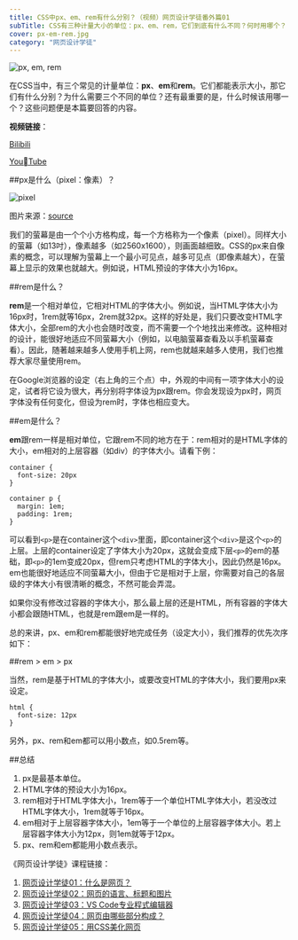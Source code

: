 ```yaml
---
title: CSS中px、em、rem有什么分别？（视频）网页设计学徒番外篇01
subTitle: CSS有三种计量大小的单位：px、em、rem，它们到底有什么不同？何时用哪个？
cover: px-em-rem.jpg
category: "网页设计学徒"
---
```


![px, em, rem](/px-em-rem.jpg)

在CSS当中，有三个常见的计量单位：**px**、**em**和**rem**。它们都能表示大小，那它们有什么分别？为什么需要三个不同的单位？还有最重要的是，什么时候该用哪一个？这些问题便是本篇要回答的内容。

**视频链接**：

[Bilibili](https://www.bilibili.com/video/av23419060/)

[YouTube](https://youtu.be/PvE0knGPvlo)

##px是什么（pixel：像素）？

![pixel](/pixel.gif)

图片来源：[source](http://friendship-bracelets.net/a28799)

我们的萤幕是由一个个小方格构成，每一个方格称为一个像素（pixel）。同样大小的萤幕（如13吋），像素越多（如2560x1600），则画面越细致。CSS的px来自像素的概念，可以理解为萤幕上一个最小可见点，越多可见点（即像素越大），在萤幕上显示的效果也就越大。例如说，HTML预设的字体大小为16px。

##rem是什么？

**rem**是一个相对单位，它相对HTML的字体大小。例如说，当HTML字体大小为16px时，1rem就等16px，2rem就32px。这样的好处是，我们只要改变HTML字体大小，全部rem的大小也会随时改变，而不需要一个个地找出来修改。这种相对的设计，能很好地适应不同萤幕大小（例如，以电脑萤幕查看及以手机萤幕查看）。因此，随著越来越多人使用手机上网，rem也就越来越多人使用，我们也推荐大家尽量使用rem。

在Google浏览器的设定（右上角的三个点）中，外观的中间有一项字体大小的设定，试者将它设为很大，再分别将字体设为px跟rem。你会发现设为px时，网页字体没有任何变化，但设为rem时，字体也相应变大。

##em是什么？

**em**跟rem一样是相对单位，它跟rem不同的地方在于：rem相对的是HTML字体的大小，em相对的上层容器（如div）的字体大小。请看下例：

```
container {
  font-size: 20px
}

container p {
  margin: 1em;
  padding: 1rem;
}
```

可以看到`<p>`是在container这个`<div>`里面，即container这个`<div>`是这个`<p>`的上层。上层的container设定了字体大小为20px，这就会变成下层`<p>`的em的基础，即`<p>`的1em变成20px，但rem只考虑HTML的字体大小，因此仍然是16px。em也能很好地适应不同萤幕大小，但由于它是相对于上层，你需要对自己的各层级的字体大小有很清晰的概念，不然可能会弄混。

如果你没有修改过容器的字体大小，那么最上层的还是HTML，所有容器的字体大小都会跟随HTML，也就是rem跟em是一样的。

总的来讲，px、em和rem都能很好地完成任务（设定大小），我们推荐的优先次序如下：

##rem > em > px

当然，rem是基于HTML的字体大小，或要改变HTML的字体大小，我们要用px来设定。

```
html {
  font-size: 12px
}
```

另外，px、rem和em都可以用小数点，如0.5rem等。

##总结

1. px是最基本单位。
2. HTML字体的预设大小为16px。
3. rem相对于HTML字体大小，1rem等于一个单位HTML字体大小，若没改过HTML字体大小，1rem就等于16px。
4. em相对于上层容器字体大小，1em等于一个单位的上层容器字体大小。若上层容器字体大小为12px，则1em就等于12px。
5. px、rem和em都能用小数点表示。

《网页设计学徒》课程链接：
1. [网页设计学徒01：什么是网页？](/web-design)
2. [网页设计学徒02：网页的语言、标题和图片](/html-tags)
3. [网页设计学徒03：VS Code专业程式编辑器](/vs-code)
4. [网页设计学徒04：网页由哪些部分构成？](/html-sementic)
5. [网页设计学徒05：用CSS美化网页](/css)